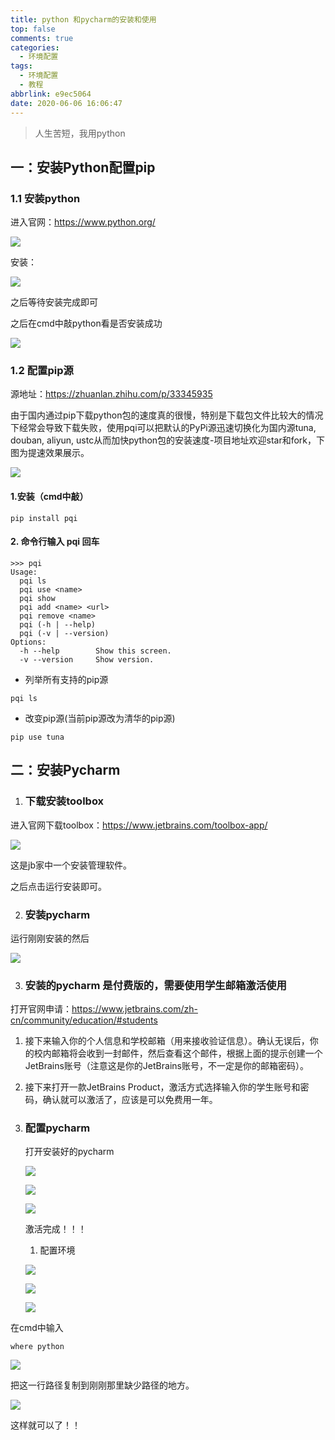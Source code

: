 ```yaml
---
title: python 和pycharm的安装和使用
top: false
comments: true
categories:
  - 环境配置
tags:
  - 环境配置
  - 教程
abbrlink: e9ec5064
date: 2020-06-06 16:06:47
---
```


> 人生苦短，我用python

<!--more-->

## 一：安装Python配置pip

### 1.1 安装python

进入官网：https://www.python.org/

![](http://photo.jomeswang.top/20200606095229.png)

安装：

![](http://photo.jomeswang.top/20200606095355.png)

之后等待安装完成即可

之后在cmd中敲python看是否安装成功

![](http://photo.jomeswang.top/20200606095627.png)

### 1.2 配置pip源

源地址：https://zhuanlan.zhihu.com/p/33345935

由于国内通过pip下载python包的速度真的很慢，特别是下载包文件比较大的情况下经常会导致下载失败，使用pqi可以把默认的PyPi源迅速切换化为国内源tuna, douban, aliyun, ustc从而加快python包的安装速度-项目地址欢迎star和fork，下图为提速效果展示。

![](http://photo.jomeswang.top/20200606100220.png)

#### 1.安装（cmd中敲）

```
pip install pqi
```

#### 2. 命令行输入 pqi 回车

```
>>> pqi
Usage:
  pqi ls
  pqi use <name>
  pqi show
  pqi add <name> <url>
  pqi remove <name>
  pqi (-h | --help)
  pqi (-v | --version)
Options:
  -h --help        Show this screen.
  -v --version     Show version.
```

+ 列举所有支持的pip源

```
pqi ls
```

+ 改变pip源(当前pip源改为清华的pip源)

```
pip use tuna
```



## 二：安装Pycharm

1. ### 下载安装toolbox

进入官网下载toolbox：https://www.jetbrains.com/toolbox-app/

![](http://photo.jomeswang.top/20200606094845.png)

这是jb家中一个安装管理软件。

之后点击运行安装即可。

2. ### 安装pycharm

运行刚刚安装的然后

![](http://photo.jomeswang.top/20200606101013.png)

3. ### 安装的pycharm 是付费版的，需要使用学生邮箱激活使用

打开官网申请：https://www.jetbrains.com/zh-cn/community/education/#students

1. 接下来输入你的个人信息和学校邮箱（用来接收验证信息）。确认无误后，你的校内邮箱将会收到一封邮件，然后查看这个邮件，根据上面的提示创建一个JetBrains账号（注意这是你的JetBrains账号，不一定是你的邮箱密码）。

2. 接下来打开一款JetBrains Product，激活方式选择输入你的学生账号和密码，确认就可以激活了，应该是可以免费用一年。

3. ### 配置pycharm

   打开安装好的pycharm 

   ![](http://photo.jomeswang.top/20200606101734.png)

   ![](http://photo.jomeswang.top/20200606101827.png)

   ![](http://photo.jomeswang.top/20200606101944.png)

   激活完成！！！

   1. 配置环境

   ![](http://photo.jomeswang.top/20200606102224.png)

   ![](http://photo.jomeswang.top/20200606102251.png)

   ![](http://photo.jomeswang.top/20200606103729.png)

在cmd中输入

```
where python
```

![](http://photo.jomeswang.top/20200606105339.png)

把这一行路径复制到刚刚那里缺少路径的地方。

![](http://photo.jomeswang.top/20200606105819.png)

这样就可以了！！